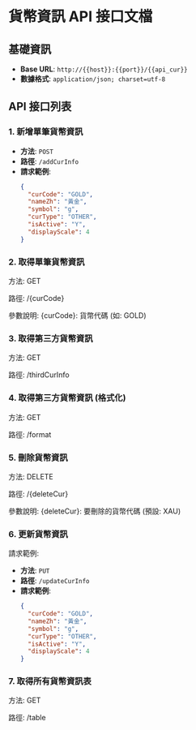 # 貨幣資訊 API 接口文檔

## 基礎資訊
- **Base URL**: `http://{{host}}:{{port}}/{{api_cur}}`
- **數據格式**: `application/json; charset=utf-8`

## API 接口列表

### 1. 新增單筆貨幣資訊
- **方法**: `POST`
- **路徑**: `/addCurInfo`
- **請求範例**:
  ```json
  {
    "curCode": "GOLD",
    "nameZh": "黃金",
    "symbol": "g",
    "curType": "OTHER",
    "isActive": "Y",
    "displayScale": 4
  }


### 2. 取得單筆貨幣資訊
方法: GET

路徑: /{curCode}

參數說明: {curCode}: 貨幣代碼 (如: GOLD)

### 3. 取得第三方貨幣資訊
方法: GET

路徑: /thirdCurInfo

### 4. 取得第三方貨幣資訊 (格式化)
方法: GET

路徑: /format

### 5. 刪除貨幣資訊
方法: DELETE

路徑: /{deleteCur}

參數說明: {deleteCur}: 要刪除的貨幣代碼 (預設: XAU)

### 6. 更新貨幣資訊
請求範例:
- **方法**: `PUT`
- **路徑**: `/updateCurInfo`
- **請求範例**:
  ```json
  {
    "curCode": "GOLD",
    "nameZh": "黃金",
    "symbol": "g",
    "curType": "OTHER",
    "isActive": "Y",
    "displayScale": 4
  }

### 7. 取得所有貨幣資訊表
方法: GET

路徑: /table
